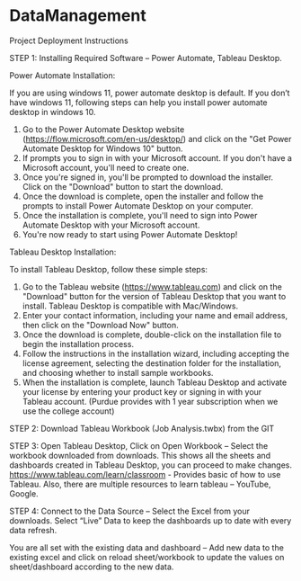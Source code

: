 # DataManagement
Project Deployment Instructions

STEP 1: Installing Required Software – Power Automate, Tableau Desktop.

Power Automate Installation:

If you are using windows 11, power automate desktop is default.
If you don’t have windows 11, following steps can help you install power automate desktop in windows 10.

1.	Go to the Power Automate Desktop website (https://flow.microsoft.com/en-us/desktop/) and click on the "Get Power Automate Desktop for Windows 10" button.
2.	If prompts you to sign in with your Microsoft account. If you don't have a Microsoft account, you'll need to create one.
3.	Once you're signed in, you'll be prompted to download the installer. Click on the "Download" button to start the download.
4.	Once the download is complete, open the installer and follow the prompts to install Power Automate Desktop on your computer.
5.	Once the installation is complete, you'll need to sign into Power Automate Desktop with your Microsoft account.
6.	You're now ready to start using Power Automate Desktop!

Tableau Desktop Installation:

To install Tableau Desktop, follow these simple steps:

1. Go to the Tableau website (https://www.tableau.com) and click on the "Download" button for the version of Tableau Desktop that you want to install. Tableau Desktop is compatible with Mac/Windows.
2. Enter your contact information, including your name and email address, then click on the "Download Now" button.
3. Once the download is complete, double-click on the installation file to begin the installation process.
4. Follow the instructions in the installation wizard, including accepting the license agreement, selecting the destination folder for the installation, and choosing whether to install sample workbooks.
5. When the installation is complete, launch Tableau Desktop and activate your license by entering your product key or signing in with your Tableau account. (Purdue provides with 1 year subscription when we use the college account)


STEP 2: Download Tableau Workbook (Job Analysis.twbx) from the GIT

STEP 3: Open Tableau Desktop, Click on Open Workbook – Select the workbook downloaded from downloads. This shows all the sheets and dashboards created in Tableau Desktop, you can proceed to make changes. 
https://www.tableau.com/learn/classroom - Provides basic of how to use Tableau. Also, there are multiple resources to learn tableau – YouTube, Google.

STEP 4: Connect to the Data Source – Select the Excel from your downloads. Select “Live” Data to keep the dashboards up to date with every data refresh.

You are all set with the existing data and dashboard – Add new data to the existing excel and click on reload sheet/workbook to update the values on sheet/dashboard according to the new data.













